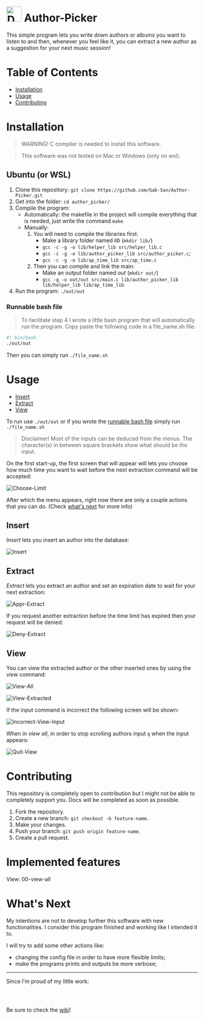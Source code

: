 # <img src="/images/author-picker-logo.png" alt="Description of image" style="width:40px;height:40px;"/> Author-Picker
This simple program lets you write down authors or albums you want to listen to and then, whenever you feel like it, you can extract a new author as a suggestion for your next music session!

# Table of Contents
- [Installation](#installation)
- [Usage](#usage)
- [Contributing](#contributing)

# Installation

> WARNING! C compiler is needed to install this software.

> This software was not tested on Mac or Windows (only on wsl).

## Ubuntu (or WSL)
1. Clone this repository: `git clone https://github.com/Gab-San/Author-Picker.git`
2. Get into the folder: `cd author_picker/`
3. Compile the program:
    - Automatically: the makefile in the project will compile everything that is needed, just write the command `make` 
    - Manually: 
        1. You will need to compile the libraries first:
            - Make a library folder named *lib* (`mkdir lib/`)
            - `gcc -c -g -o lib/helper_lib src/helper_lib.c`
            - `gcc -c -g -o lib/author_picker_lib src/author_picker.c`;
            - `gcc -c -g -o lib/ap_time_lib src/ap_time.c`
        2. Then you can compile and link the main:
            - Make an output folder named *out* (`mkdir out/`)
            - `gcc -g -o out/out src/main.c lib/author_picker_lib lib/helper_lib lib/ap_time_lib`
4. Run the program: `./out/out`

### Runnable bash file
> To facilitate step 4 I wrote a little bash program that will automatically run the program.
Copy paste the following code in a file_name.sh file:
```bash
#! bin/bash
./out/out
```
Then you can simply run `./file_name.sh`

# Usage

- [Insert](#insert)
- [Extract](#extract)
- [View](#view)

To run use  `./out/out` or if you wrote the [runnable bash file](#runnable-bash-file) simply run `./file_name.sh`

> Disclaimer! Most of the inputs can be deduced from the menus. The character(s) in between square brackets show what should be the input.

On the first start-up, the first screen that will appear will lets you choose how much time you want to wait before the next extraction command will be accepted:

![Choose-Limit](./images/tutorial/choose_limit.png)

After which the menu appears, right now there are only a couple actions that you can do. (Check [what's next](#whats-next) for more info)
## Insert
*Insert* lets you insert an author into the database:

![Insert](./images/tutorial/insert_example.png)


## Extract
*Extract* lets you extract an author and set an expiration date to wait for your next extraction:

![Appr-Extract](./images/tutorial/approved_extraction.png)

If you request another extraction before the time limit has expired then your request will be denied:

![Deny-Extract](./images/tutorial/denied_extraction.png)

## View
You can view the extracted author or the other inserted ones by using the *view* command:

![View-All](./images/tutorial/view_all.png)

![View-Extracted](./images/tutorial/view_extracted.png)

If the input command is incorrect the following screen will be shown:

![Incorrect-View-Input](./images/tutorial/incorrect_view_input.png)

When in _view all_, in order to stop scrolling authors input `q` when the input appears:

![Quit-View](./images/tutorial/quit_view.png) 

# Contributing
This repository is completely open to contribution but I might not be able to completely support you. Docs will be completed as soon as possible.
1. Fork the repository.
2. Create a new branch: `git checkout -b feature-name`.
3. Make your changes.
4. Push your branch: `git push origin feature-name`.
5. Create a pull request.

# Implemented features

View: 00-view-all

# What's Next

My intentions are not to develop further this software with new functionalities. I consider this program finished and working like I intended it to.

I will try to add some other actions like:
- changing the config file in order to have more flexible limits;
- make the programs prints and outputs be more verbose;

-----
Since I'm proud of my little work:
<h1 align="center">
    <img src="/images/author-picker-logo.png" alt="">
</h1>

Be sure to check the [wiki](https://github.com/Gab-San/Author-Picker/wiki)!
